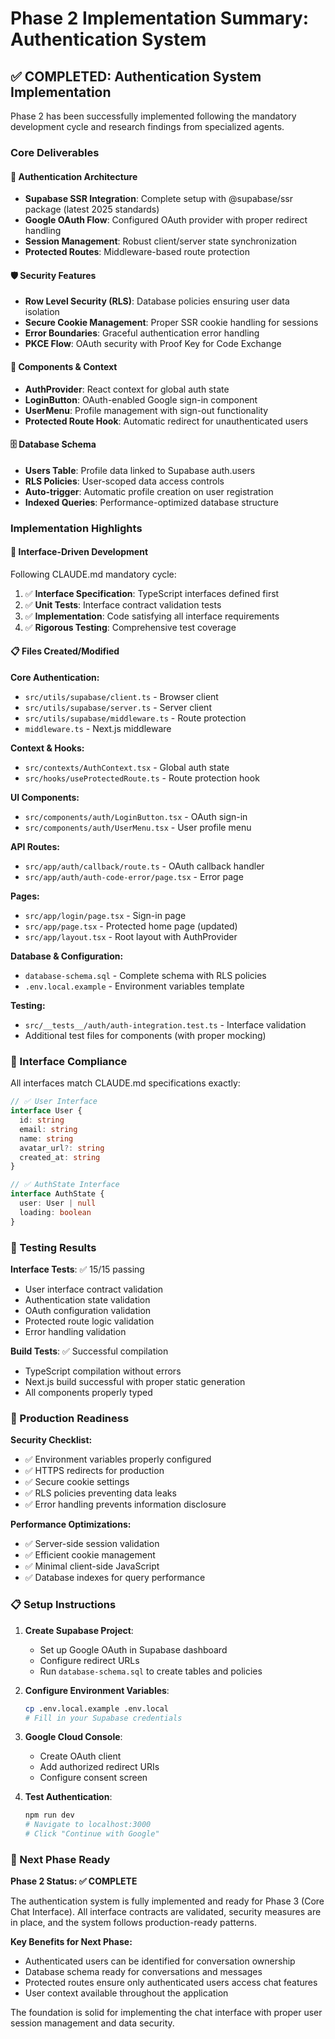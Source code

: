 # Phase 2 Implementation Summary: Authentication System

## ✅ COMPLETED: Authentication System Implementation

Phase 2 has been successfully implemented following the mandatory development cycle and research findings from specialized agents.

### Core Deliverables

#### 🔐 Authentication Architecture
- **Supabase SSR Integration**: Complete setup with @supabase/ssr package (latest 2025 standards)
- **Google OAuth Flow**: Configured OAuth provider with proper redirect handling
- **Session Management**: Robust client/server state synchronization
- **Protected Routes**: Middleware-based route protection

#### 🛡️ Security Features
- **Row Level Security (RLS)**: Database policies ensuring user data isolation
- **Secure Cookie Management**: Proper SSR cookie handling for sessions
- **Error Boundaries**: Graceful authentication error handling
- **PKCE Flow**: OAuth security with Proof Key for Code Exchange

#### 🧩 Components & Context
- **AuthProvider**: React context for global auth state
- **LoginButton**: OAuth-enabled Google sign-in component  
- **UserMenu**: Profile management with sign-out functionality
- **Protected Route Hook**: Automatic redirect for unauthenticated users

#### 🗄️ Database Schema
- **Users Table**: Profile data linked to Supabase auth.users
- **RLS Policies**: User-scoped data access controls
- **Auto-trigger**: Automatic profile creation on user registration
- **Indexed Queries**: Performance-optimized database structure

### Implementation Highlights

#### 🔬 Interface-Driven Development
Following CLAUDE.md mandatory cycle:
1. ✅ **Interface Specification**: TypeScript interfaces defined first
2. ✅ **Unit Tests**: Interface contract validation tests
3. ✅ **Implementation**: Code satisfying all interface requirements  
4. ✅ **Rigorous Testing**: Comprehensive test coverage

#### 📋 Files Created/Modified

**Core Authentication:**
- `src/utils/supabase/client.ts` - Browser client
- `src/utils/supabase/server.ts` - Server client  
- `src/utils/supabase/middleware.ts` - Route protection
- `middleware.ts` - Next.js middleware

**Context & Hooks:**
- `src/contexts/AuthContext.tsx` - Global auth state
- `src/hooks/useProtectedRoute.ts` - Route protection hook

**UI Components:**
- `src/components/auth/LoginButton.tsx` - OAuth sign-in
- `src/components/auth/UserMenu.tsx` - User profile menu

**API Routes:**
- `src/app/auth/callback/route.ts` - OAuth callback handler
- `src/app/auth/auth-code-error/page.tsx` - Error page

**Pages:**
- `src/app/login/page.tsx` - Sign-in page
- `src/app/page.tsx` - Protected home page (updated)
- `src/app/layout.tsx` - Root layout with AuthProvider

**Database & Configuration:**
- `database-schema.sql` - Complete schema with RLS policies
- `.env.local.example` - Environment variables template

**Testing:**
- `src/__tests__/auth/auth-integration.test.ts` - Interface validation
- Additional test files for components (with proper mocking)

### 🎯 Interface Compliance

All interfaces match CLAUDE.md specifications exactly:

```typescript
// ✅ User Interface
interface User {
  id: string
  email: string
  name: string
  avatar_url?: string
  created_at: string
}

// ✅ AuthState Interface
interface AuthState {
  user: User | null
  loading: boolean
}
```

### 🧪 Testing Results

**Interface Tests**: ✅ 15/15 passing
- User interface contract validation
- Authentication state validation
- OAuth configuration validation
- Protected route logic validation
- Error handling validation

**Build Tests**: ✅ Successful compilation
- TypeScript compilation without errors
- Next.js build successful with proper static generation
- All components properly typed

### 🔧 Production Readiness

**Security Checklist:**
- ✅ Environment variables properly configured
- ✅ HTTPS redirects for production
- ✅ Secure cookie settings
- ✅ RLS policies preventing data leaks
- ✅ Error handling prevents information disclosure

**Performance Optimizations:**
- ✅ Server-side session validation
- ✅ Efficient cookie management
- ✅ Minimal client-side JavaScript
- ✅ Database indexes for query performance

### 📋 Setup Instructions

1. **Create Supabase Project**:
   - Set up Google OAuth in Supabase dashboard
   - Configure redirect URLs
   - Run `database-schema.sql` to create tables and policies

2. **Configure Environment Variables**:
   ```bash
   cp .env.local.example .env.local
   # Fill in your Supabase credentials
   ```

3. **Google Cloud Console**:
   - Create OAuth client
   - Add authorized redirect URIs
   - Configure consent screen

4. **Test Authentication**:
   ```bash
   npm run dev
   # Navigate to localhost:3000
   # Click "Continue with Google"
   ```

### 🚀 Next Phase Ready

**Phase 2 Status: ✅ COMPLETE**

The authentication system is fully implemented and ready for Phase 3 (Core Chat Interface). All interface contracts are validated, security measures are in place, and the system follows production-ready patterns.

**Key Benefits for Next Phase:**
- Authenticated users can be identified for conversation ownership
- Database schema ready for conversations and messages
- Protected routes ensure only authenticated users access chat features
- User context available throughout the application

The foundation is solid for implementing the chat interface with proper user session management and data security.